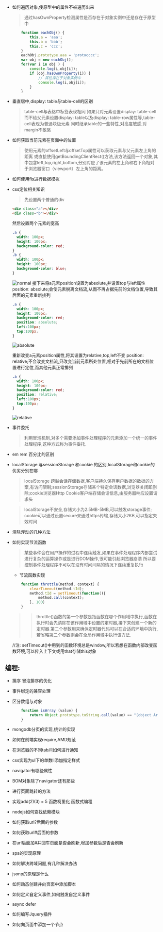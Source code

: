 
* 如何遍历对象,使原型中的属性不被遍历出来

    > 通过hasOwnProperty检测属性是否存在于对象实例中还是存在于原型中
    ```javascript
        function eachObj() {
        	this.a = 'aaa';
        	this.b = 'bbb';
        	this.c = 'ccc';
        }
        eachObj.prototype.aaa = 'protocccc';
        var obj = new eachObj();
        for(var i in obj ) {
        	console.log(i,obj[i]);
        	if (obj.hasOwnProperty(i)) {
        		// 属性存在于对象实例中
        		console.log(i,obj[i]);
        	}
        }
    ```

* 垂直居中,display: table与table-cell的区别

  > table-cell与表格中<td>标签表现相同
    如果只对元素设置display: table-cell而不给父元素设置display: table以及display: table-row属性等,table-cell表现为普通块级元素
    同时继承table的一些特性,对高度敏感,对margin不敏感
    
* 如何获取当前元素在页面中的位置
    >   使用元素的offsetLeft与offsetTop属性可以获取元素与父元素左上角的距离
	    或直接使用getBoundingClientRect()方法,该方法返回一个对象,其中包含left,top,right,bottom,分别对应了该元素的左上角和右下角相对于浏览器窗口（viewport）左上角的距离。

* 如何使用fis进行数据模拟

* css定位相关知识
    >	先设置两个普通的div
	```html
	<div class="a"></div>
	<div class="b"></div>
	```
	然后设置两个元素的宽高
	```css
	.a {
	  width: 100px;
	  height: 100px;
	  background-color: red;
	}
	.b {
	  width: 100px;
	  height: 100px;
	  background-color: blue;
	}
	```
	![normal](http://7xrltq.com1.z0.glb.clouddn.com/position_normal.jpeg)
	接下来将a元素position设置为absolute,并设置top与left属性
	position: absolute;会使元素脱离文档流,从而不再占据先前的文档位置,导致其后面的元素重新排列
	
	```css
	.a {
	  width: 100px;
	  height: 100px;
	  background-color: red;
	  position: absolute;
	  left:100px;
	  top:100px;
	}
	```
	![absolute](http://7xrltq.com1.z0.glb.clouddn.com/postion_absolute.jpeg)

	重新改变a元素position属性,将其设置为relative,top,left不变
	position: relative;不会改变文档流,只改变当前元素所处位置,相对于先前所在的文档位置进行定位,而其他元素正常排列
	```css
	.a {
	  width: 100px;
	  height: 100px;
	  background-color: red;
	  position: relative;
	  left:100px;
	  top:100px;
	}
	```
	![relative](http://7xrltq.com1.z0.glb.clouddn.com/position_relative.jpeg)
	
* 事件委托
	> 利用冒泡机制,对多个需要添加事件处理程序的元素添加一个统一的事件处理程序,这种方式称为事件委托.
* em rem 百分比的区别
* localStorage 与sessionStorage 和cookie 的区别,localStorage和cookie的优劣分别在哪

	> localStorage 跨越会话存储数据,客户端持久保存用户数据的数据的方案,有访问限制;sessionStorage存储某个特定会话数据,浏览器关闭即删除;cookie浏览器Http Cookie客户端存储会话信息,由服务器响应设置请求头
	
	> localStorage不安全,存储大小为2.5MB-5MB,可以触发storage事件; cookie可以通过设置secure来通过https传输,存储大小2KB,可以指定失效时间
* 清除浮动的几种方法
* 如何实现节流函数
	> 某些事件会在用户操作的过程中连续触发,如果在事件处理程序内部尝试进行复杂的运算操作或是进行DOM操作,很可能引起浏览器崩溃
	所以要控制事件处理程序不可以在没有时间间隔的情况下连续重复执行
	
	* 节流函数实现
	```javascript 
		function throttle(method, context) {
			clearTimeout(method.tId);
			method.tId = setTimeout(function(){
				method.call(context);
			}, 100)
		}
	```
	> > throttle()函数的第一个参数是指函数在哪个作用域中执行,函数在执行时会先清除在该作用域中设置的定时器,接下来创建一个新的定时器.第二个参数用来确保定时器代码可以在合适的环境中执行,若省略第二个参数则会在全局作用域中执行该方法.
	
	//注: setTimeout()中用到的函数环境总是window,所以若想在函数内部改变函数环境,可以传入上下文或用that存储this对象
	

## 编程:
* 排序  冒泡排序的优化
* 事件绑定的兼容处理
* 区分数组与对象
	> 
	```javascript
		function isArray (value) {
			return Object.prototype.toString.call(value) == "[object Array]"
		}
	```


* mongodb分页的实现,统计的实现
* 如何在前端实现require,AMD规范
* 在浏览器的不同tab间如何进行通知
* css实现为ul下的单数li添加指定样式
* navigator有哪些属性
* BOM对象除了navigator还有那些
* 进行页面跳转的方法
* 实现add(2)(3) = 5 函数柯里化 函数式编程
* nodejs如何查找依赖模块
* 如何获取url?后面的参数
* 如何获取url#后面的参数
* 在url后面加#并回车页面是否会刷新,增加参数后是否会刷新
* spa的实现原理
* 如何解决跨域问题,有几种解决办法
* jsonp的原理是什么
* 如何动态创建并向页面中添加脚本
* 如何定义自定义事件,如何触发自定义事件 
* async defer
* 如何编写Jquery插件
* 如何向页面中添加一个节点




